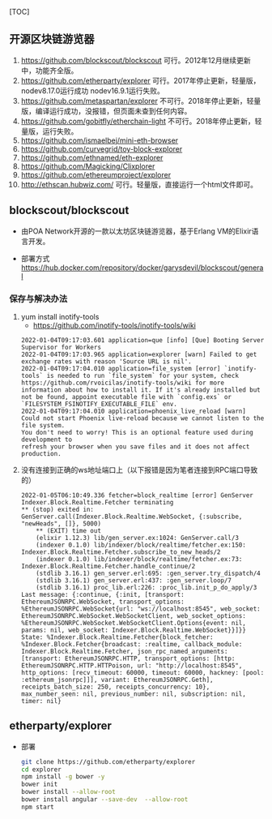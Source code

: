 [TOC]

## 开源区块链游览器
1. https://github.com/blockscout/blockscout 可行。2012年12月继续更新中，功能齐全版。
2. https://github.com/etherparty/explorer 可行。2017年停止更新，轻量版，nodev8.17.0运行成功 nodev16.9.1运行失败。
3. https://github.com/metaspartan/explorer 不可行。2018年停止更新，轻量版，编译运行成功，没报错，但页面未查到任何内容。
4. https://github.com/gobitfly/etherchain-light 不可行。2018年停止更新，轻量版，运行失败。
5. https://github.com/ismaelbej/mini-eth-browser
6. https://github.com/curvegrid/toy-block-explorer
7. https://github.com/ethnamed/eth-explorer
8. https://github.com/Magicking/Clixplorer
9. https://github.com/ethereumproject/explorer
10. http://ethscan.hubwiz.com/ 可行。轻量版，直接运行一个html文件即可。

## blockscout/blockscout
- 由POA Network开源的一款以太坊区块链游览器，基于Erlang VM的Elixir语言开发。

- 部署方式 https://hub.docker.com/repository/docker/garysdevil/blockscout/general
### 保存与解决办法
1. yum install inotify-tools
    - https://github.com/inotify-tools/inotify-tools/wiki
    ```log
    2022-01-04T09:17:03.601 application=que [info] [Que] Booting Server Supervisor for Workers
    2022-01-04T09:17:03.965 application=explorer [warn] Failed to get exchange rates with reason 'Source URL is nil'.
    2022-01-04T09:17:04.010 application=file_system [error] `inotify-tools` is needed to run `file_system` for your system, check https://github.com/rvoicilas/inotify-tools/wiki for more information about how to install it. If it's already installed but not be found, appoint executable file with `config.exs` or `FILESYSTEM_FSINOTIFY_EXECUTABLE_FILE` env.
    2022-01-04T09:17:04.010 application=phoenix_live_reload [warn] Could not start Phoenix live-reload because we cannot listen to the file system.
    You don't need to worry! This is an optional feature used during development to
    refresh your browser when you save files and it does not affect production.
    ```
2. 没有连接到正确的ws地址端口上（以下报错是因为笔者连接到RPC端口导致的）
    ```log
    2022-01-05T06:10:49.336 fetcher=block_realtime [error] GenServer Indexer.Block.Realtime.Fetcher terminating
    ** (stop) exited in: GenServer.call(Indexer.Block.Realtime.WebSocket, {:subscribe, "newHeads", []}, 5000)
        ** (EXIT) time out
        (elixir 1.12.3) lib/gen_server.ex:1024: GenServer.call/3
        (indexer 0.1.0) lib/indexer/block/realtime/fetcher.ex:150: Indexer.Block.Realtime.Fetcher.subscribe_to_new_heads/2
        (indexer 0.1.0) lib/indexer/block/realtime/fetcher.ex:73: Indexer.Block.Realtime.Fetcher.handle_continue/2
        (stdlib 3.16.1) gen_server.erl:695: :gen_server.try_dispatch/4
        (stdlib 3.16.1) gen_server.erl:437: :gen_server.loop/7
        (stdlib 3.16.1) proc_lib.erl:226: :proc_lib.init_p_do_apply/3
    Last message: {:continue, {:init, [transport: EthereumJSONRPC.WebSocket, transport_options: %EthereumJSONRPC.WebSocket{url: "ws://localhost:8545", web_socket: EthereumJSONRPC.WebSocket.WebSocketClient, web_socket_options: %EthereumJSONRPC.WebSocket.WebSocketClient.Options{event: nil, params: nil, web_socket: Indexer.Block.Realtime.WebSocket}}]}}
    State: %Indexer.Block.Realtime.Fetcher{block_fetcher: %Indexer.Block.Fetcher{broadcast: :realtime, callback_module: Indexer.Block.Realtime.Fetcher, json_rpc_named_arguments: [transport: EthereumJSONRPC.HTTP, transport_options: [http: EthereumJSONRPC.HTTP.HTTPoison, url: "http://localhost:8545", http_options: [recv_timeout: 60000, timeout: 60000, hackney: [pool: :ethereum_jsonrpc]]], variant: EthereumJSONRPC.Geth], receipts_batch_size: 250, receipts_concurrency: 10}, max_number_seen: nil, previous_number: nil, subscription: nil, timer: nil}
    ```

## etherparty/explorer
- 部署
    ```bash
    git clone https://github.com/etherparty/explorer 
    cd explorer 
    npm install -g bower -y 
    bower init
    bower install --allow-root
    bower install angular --save-dev  --allow-root
    npm start
    ```

